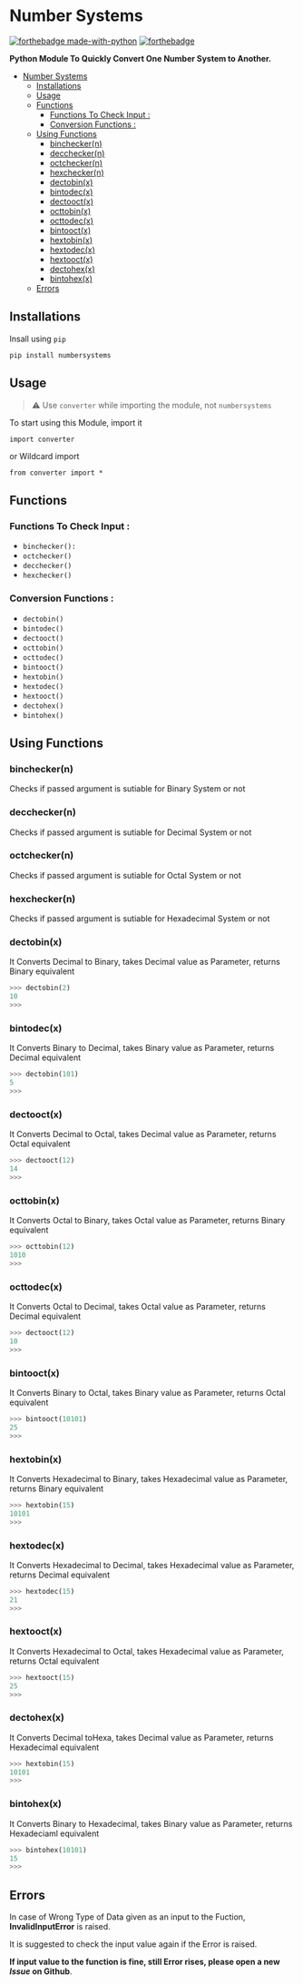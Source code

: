 # Number Systems
[![forthebadge made-with-python](http://ForTheBadge.com/images/badges/made-with-python.svg)](https://www.python.org/)
[![forthebadge](https://forthebadge.com/images/badges/built-with-love.svg)](https://instagram.com/_aryansh.gupta_)

**Python Module To Quickly Convert One Number System to Another.**


- [Number Systems](#number-systems)
  * [Installations](#installations)
  * [Usage](#usage)
  * [Functions](#functions)
    + [Functions To Check Input :](#functions-to-check-input--)
    + [Conversion Functions :](#conversion-functions--)
  * [Using Functions](#using-functions)
    + [binchecker(n)](#binchecker-n-)
    + [decchecker(n)](#decchecker-n-)
    + [octchecker(n)](#octchecker-n-)
    + [hexchecker(n)](#hexchecker-n-)
    + [dectobin(x)](#dectobin-x-)
    + [bintodec(x)](#bintodec-x-)
    + [dectooct(x)](#dectooct-x-)
    + [octtobin(x)](#octtobin-x-)
    + [octtodec(x)](#octtodec-x-)
    + [bintooct(x)](#bintooct-x-)
    + [hextobin(x)](#hextobin-x-)
    + [hextodec(x)](#hextodec-x-)
    + [hextooct(x)](#hextooct-x-)
    + [dectohex(x)](#dectohex-x-)
    + [bintohex(x)](#bintohex-x-)
  * [Errors](#errors)


## Installations
Insall using ```pip```

```shell
pip install numbersystems
```

## Usage


> :warning: Use ```converter```  while importing the module, not ```numbersystems```


To start using this Module, import it 

```shell
import converter
```

or Wildcard import 

```shell
from converter import *
```
## Functions

### Functions To Check Input :

- ```binchecker():```
- ```octchecker()```
- ```decchecker()```
- ```hexchecker()```

### Conversion Functions :

- ```dectobin()```
- ```bintodec()```
- ```dectooct()```
- ```octtobin()```
- ```octtodec()```
- ```bintooct()```
- ```hextobin()```
- ```hextodec()```
- ```hextooct()```
- ```dectohex()```
- ```bintohex()```

## Using Functions


### binchecker(n)
Checks if passed argument is sutiable for Binary System or not

### decchecker(n)
Checks if passed argument is sutiable for Decimal System or not

### octchecker(n)
Checks if passed argument is sutiable for Octal System or not

### hexchecker(n)
Checks if passed argument is sutiable for Hexadecimal System or not


### dectobin(x)
 It Converts Decimal to Binary, takes Decimal value as Parameter, returns Binary equivalent

 ```python
 >>> dectobin(2)
10
>>>
 ```
 
### bintodec(x)
 It Converts Binary to Decimal, takes Binary value as Parameter, returns Decimal equivalent

 ```python
 >>> dectobin(101)
5
>>>
 ```
 
### dectooct(x)
 It Converts Decimal to Octal, takes Decimal value as Parameter, returns Octal equivalent

 ```python
 >>> dectooct(12)
14
>>>
 ```

 ### octtobin(x)
 It Converts Octal to Binary, takes Octal value as Parameter, returns Binary equivalent

 ```python
 >>> octtobin(12)
1010
>>>
 ```

 ### octtodec(x)
 It Converts Octal to Decimal, takes Octal value as Parameter, returns Decimal equivalent

 ```python
 >>> dectooct(12)
10
>>>
 ```

 ### bintooct(x)
 It Converts Binary to Octal, takes Binary value as Parameter, returns Octal equivalent

 ```python
 >>> bintooct(10101)
25
>>>
 ```
 
 ### hextobin(x)
 It Converts Hexadecimal to Binary, takes Hexadecimal value as Parameter, returns Binary equivalent

 ```python
 >>> hextobin(15)
10101
>>>
 ```
  
 ### hextodec(x)
 It Converts Hexadecimal to Decimal, takes Hexadecimal value as Parameter, returns Decimal equivalent

 ```python
 >>> hextodec(15)
21
>>>
```
 
 ### hextooct(x)
 It Converts Hexadecimal to Octal, takes Hexadecimal value as Parameter, returns Octal equivalent

 ```python
 >>> hextooct(15)
25
>>>
```
 
 ### dectohex(x)
 It Converts Decimal toHexa, takes Decimal value as Parameter, returns Hexadecimal equivalent

 ```python
 >>> hextobin(15)
10101
>>>
```
 
 ### bintohex(x)
 It Converts Binary to Hexadecimal, takes Binary value as Parameter, returns Hexadeciaml equivalent

 ```python
 >>> bintohex(10101)
15
>>>
```
## Errors

In case of Wrong Type of Data given as an input to the Fuction, **InvalidInputError** is raised.

It is suggested to check the input value again if the Error is raised.

**If input value to the function is fine, still Error rises, please open a new *Issue* on Github**.